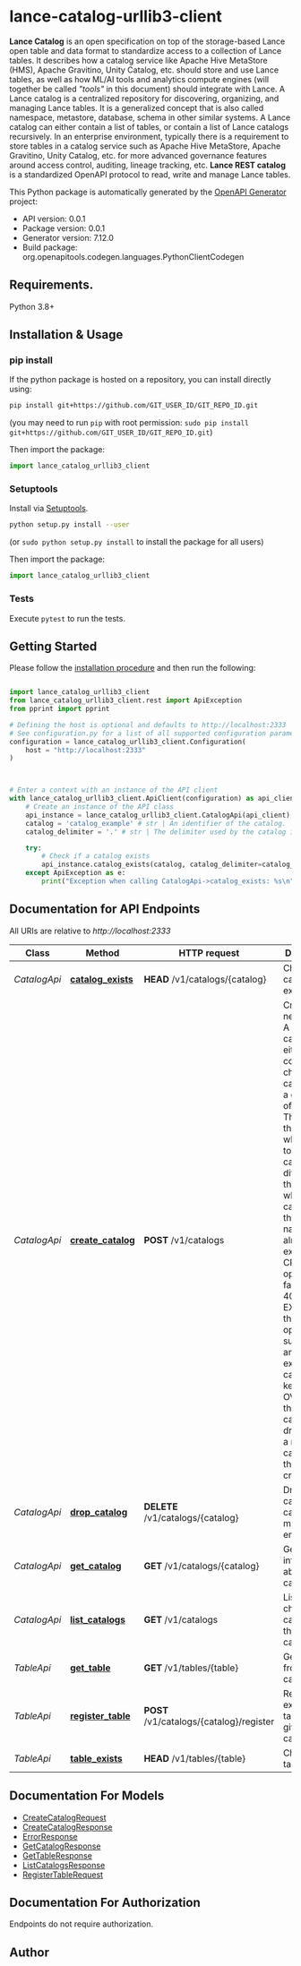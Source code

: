 # lance-catalog-urllib3-client
**Lance Catalog** is an open specification on top of the storage-based Lance open table and data format  to standardize access to a collection of Lance tables. It describes how a catalog service like Apache Hive MetaStore (HMS), Apache Gravitino, Unity Catalog, etc. should store and use Lance tables, as well as how ML/AI tools and analytics compute engines (will together be called _\"tools\"_ in this document) should integrate with Lance.
A Lance catalog is a centralized repository for discovering, organizing, and managing Lance tables. It is a generalized concept that is also called namespace, metastore, database, schema in other similar systems. A Lance catalog can either contain a list of tables, or contain a list of Lance catalogs recursively.
In an enterprise environment, typically there is a requirement to store tables in a catalog service  such as Apache Hive MetaStore, Apache Gravitino, Unity Catalog, etc.  for more advanced governance features around access control, auditing, lineage tracking, etc. **Lance REST catalog** is a standardized OpenAPI protocol to read, write and manage Lance tables.


This Python package is automatically generated by the [OpenAPI Generator](https://openapi-generator.tech) project:

- API version: 0.0.1
- Package version: 0.0.1
- Generator version: 7.12.0
- Build package: org.openapitools.codegen.languages.PythonClientCodegen

## Requirements.

Python 3.8+

## Installation & Usage
### pip install

If the python package is hosted on a repository, you can install directly using:

```sh
pip install git+https://github.com/GIT_USER_ID/GIT_REPO_ID.git
```
(you may need to run `pip` with root permission: `sudo pip install git+https://github.com/GIT_USER_ID/GIT_REPO_ID.git`)

Then import the package:
```python
import lance_catalog_urllib3_client
```

### Setuptools

Install via [Setuptools](http://pypi.python.org/pypi/setuptools).

```sh
python setup.py install --user
```
(or `sudo python setup.py install` to install the package for all users)

Then import the package:
```python
import lance_catalog_urllib3_client
```

### Tests

Execute `pytest` to run the tests.

## Getting Started

Please follow the [installation procedure](#installation--usage) and then run the following:

```python

import lance_catalog_urllib3_client
from lance_catalog_urllib3_client.rest import ApiException
from pprint import pprint

# Defining the host is optional and defaults to http://localhost:2333
# See configuration.py for a list of all supported configuration parameters.
configuration = lance_catalog_urllib3_client.Configuration(
    host = "http://localhost:2333"
)



# Enter a context with an instance of the API client
with lance_catalog_urllib3_client.ApiClient(configuration) as api_client:
    # Create an instance of the API class
    api_instance = lance_catalog_urllib3_client.CatalogApi(api_client)
    catalog = 'catalog_example' # str | An identifier of the catalog.
    catalog_delimiter = '.' # str | The delimiter used by the catalog identifier (optional) (default to '.')

    try:
        # Check if a catalog exists
        api_instance.catalog_exists(catalog, catalog_delimiter=catalog_delimiter)
    except ApiException as e:
        print("Exception when calling CatalogApi->catalog_exists: %s\n" % e)

```

## Documentation for API Endpoints

All URIs are relative to *http://localhost:2333*

Class | Method | HTTP request | Description
------------ | ------------- | ------------- | -------------
*CatalogApi* | [**catalog_exists**](docs/CatalogApi.md#catalog_exists) | **HEAD** /v1/catalogs/{catalog} | Check if a catalog exists
*CatalogApi* | [**create_catalog**](docs/CatalogApi.md#create_catalog) | **POST** /v1/catalogs | Create a new catalog. A catalog can manage either a collection of child catalogs, or a collection of tables. There are three modes when trying to create a catalog to differentiate the behavior when a catalog of the same name already exists:   * CREATE: the operation fails with 400.   * EXIST_OK: the operation succeeds and the existing catalog is kept.   * OVERWRITE: the existing catalog is dropped and a new empty catalog with this name is created. 
*CatalogApi* | [**drop_catalog**](docs/CatalogApi.md#drop_catalog) | **DELETE** /v1/catalogs/{catalog} | Drop a catalog. The catalog must be empty.
*CatalogApi* | [**get_catalog**](docs/CatalogApi.md#get_catalog) | **GET** /v1/catalogs/{catalog} | Get information about a catalog
*CatalogApi* | [**list_catalogs**](docs/CatalogApi.md#list_catalogs) | **GET** /v1/catalogs | List all direct child catalogs of the root catalog. 
*TableApi* | [**get_table**](docs/TableApi.md#get_table) | **GET** /v1/tables/{table} | Get a table from the catalog
*TableApi* | [**register_table**](docs/TableApi.md#register_table) | **POST** /v1/catalogs/{catalog}/register | Register an existing table in the given catalog. 
*TableApi* | [**table_exists**](docs/TableApi.md#table_exists) | **HEAD** /v1/tables/{table} | Check if a table exists


## Documentation For Models

 - [CreateCatalogRequest](docs/CreateCatalogRequest.md)
 - [CreateCatalogResponse](docs/CreateCatalogResponse.md)
 - [ErrorResponse](docs/ErrorResponse.md)
 - [GetCatalogResponse](docs/GetCatalogResponse.md)
 - [GetTableResponse](docs/GetTableResponse.md)
 - [ListCatalogsResponse](docs/ListCatalogsResponse.md)
 - [RegisterTableRequest](docs/RegisterTableRequest.md)


<a id="documentation-for-authorization"></a>
## Documentation For Authorization

Endpoints do not require authorization.


## Author




